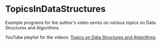 # TopicsInDataStructures
Example programs for the author's video series on various topics on Data Structures and Algorithms.

YouTube playlist for the videos: [Topics on Data Structures and Algorithms](https://youtube.com/playlist?list=PLm1Sd7Iw1hHtbkWV9uuOobEG92d9oEWE_)
